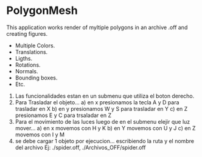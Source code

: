 # PolygonMesh
This application works render of myltiple polygons in an archive .off and creating figures.
- Multiple Colors.
- Translations.
- Ligths.
- Rotations.
- Normals.
- Bounding boxes.
- Etc.



1. Las funcionalidades estan en un submenu que utiliza el boton derecho.
2. Para Trasladar el objeto...
	a) en x presionamos la tecla A y D para trasladar en X
	b) en y presionamos W y S para trasladar en Y
	c) en Z presionamos E y C para trsaladar en Z
3. Para el movimiento de las luces luego de en el submenu elejir que luz mover...
	a) en x movemos con H y K
	b) en Y movemos con U y J
	c) en Z movemos con I y M
4. se debe cargar 1 objeto por ejecucion... escribiendo la ruta y el nombre del archivo
   Ej: ./spider.off, ./Archivos_OFF/spider.off